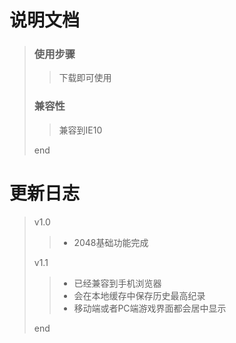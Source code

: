 # 说明文档
> ### 使用步骤
>>  下载即可使用
> ### 兼容性
>> 兼容到IE10
>
> end
# 更新日志
> v1.0
>> * 2048基础功能完成
>
> v1.1
>> * 已经兼容到手机浏览器
>> * 会在本地缓存中保存历史最高纪录
>> * 移动端或者PC端游戏界面都会居中显示
>
> end